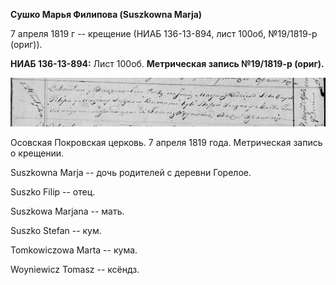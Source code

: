 **Сушко Марья Филипова (Suszkowna Marja)**

7 апреля 1819 г -- крещение (НИАБ 136-13-894, лист 100об, №19/1819-р
(ориг)).

**НИАБ 136-13-894:** Лист 100об. **Метрическая запись №19/1819-р
(ориг).**

![](./media/6f16c85494e2e7347f8b93485e0642dd6d314178.png)

Осовская Покровская церковь. 7 апреля 1819 года. Метрическая запись о
крещении.

Suszkowna Marja -- дочь родителей с деревни Горелое.

Suszko Filip -- отец.

Suszkowa Marjana -- мать.

Suszko Stefan -- кум.

Tomkowiczowa Marta -- кума.

Woyniewicz Tomasz -- ксёндз.
